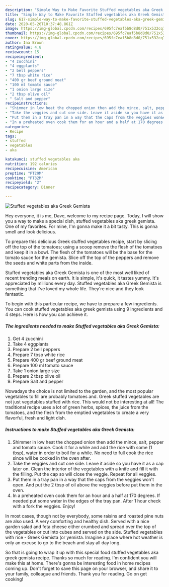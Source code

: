 ```yaml
---
description: "Simple Way to Make Favorite Stuffed vegetables aka Greek Gemista"
title: "Simple Way to Make Favorite Stuffed vegetables aka Greek Gemista"
slug: 617-simple-way-to-make-favorite-stuffed-vegetables-aka-greek-gemista
date: 2020-05-26T10:37:48.861Z
image: https://img-global.cpcdn.com/recipes/695fc7eaf5b8d8d0/751x532cq70/stuffed-vegetables-aka-greek-gemista-recipe-main-photo.jpg
thumbnail: https://img-global.cpcdn.com/recipes/695fc7eaf5b8d8d0/751x532cq70/stuffed-vegetables-aka-greek-gemista-recipe-main-photo.jpg
cover: https://img-global.cpcdn.com/recipes/695fc7eaf5b8d8d0/751x532cq70/stuffed-vegetables-aka-greek-gemista-recipe-main-photo.jpg
author: Ina Brown
ratingvalue: 4.8
reviewcount: 15
recipeingredient:
- "4 zucchini"
- "4 eggplants"
- "2 bell peppers"
- "7 tbsp white rice"
- "400 gr beef ground meat"
- "100 ml tomato sauce"
- "1 onion large size"
- "2 tbsp olive oil"
- " Salt and pepper"
recipeinstructions:
- "Shimmer in low heat the chopped onion then add the mince, salt, pepper and tomato sauce. Cook it for a while and add the rice with some (1 tbsp), water in order to boil for a while. No need to full cook the rice since will be cooked in the oven after."
- "Take the veggies and cut one side. Leave it aside so you have it as a cap later on. Clean the interior of the vegetables with a knife and fill it with the filling. Put the cap so will close the veggie. Repeat for all veggies."
- "Put them in a tray pan in a way that the caps from the veggies won&#39;t open. And put the 2 tbsp of oil above the veggies before put them in the oven."
- "In a preheated oven cook them for an hour and a half at 170 degrees. If needed put some water in the edges of the tray pan. After 1 hour check with a fork the veggies. Enjoy!"
categories:
- Recipe
tags:
- stuffed
- vegetables
- aka

katakunci: stuffed vegetables aka 
nutrition: 192 calories
recipecuisine: American
preptime: "PT29M"
cooktime: "PT32M"
recipeyield: "2"
recipecategory: Dinner

---
```



![Stuffed vegetables aka Greek Gemista](https://img-global.cpcdn.com/recipes/695fc7eaf5b8d8d0/751x532cq70/stuffed-vegetables-aka-greek-gemista-recipe-main-photo.jpg)

Hey everyone, it is me, Dave, welcome to my recipe page. Today, I will show you a way to make a special dish, stuffed vegetables aka greek gemista. One of my favorites. For mine, I'm gonna make it a bit tasty. This is gonna smell and look delicious.

To prepare this delicious Greek stuffed vegetables recipe, start by slicing off the top of the tomatoes; using a scoop remove the flesh of the tomatoes and keep it in a bowl. The flesh of the tomatoes will be the base for the tomato sauce for the gemista. Slice off the top of the peppers and remove the seeds and white parts from the inside.

Stuffed vegetables aka Greek Gemista is one of the most well liked of recent trending meals on earth. It is simple, it's quick, it tastes yummy. It's appreciated by millions every day. Stuffed vegetables aka Greek Gemista is something that I've loved my whole life. They're nice and they look fantastic.


To begin with this particular recipe, we have to prepare a few ingredients. You can cook stuffed vegetables aka greek gemista using 9 ingredients and 4 steps. Here is how you can achieve it.

<!--inarticleads1-->

##### The ingredients needed to make Stuffed vegetables aka Greek Gemista:

1. Get 4 zucchini
1. Take 4 eggplants
1. Prepare 2 bell peppers
1. Prepare 7 tbsp white rice
1. Prepare 400 gr beef ground meat
1. Prepare 100 ml tomato sauce
1. Take 1 onion large size
1. Prepare 2 tbsp olive oil
1. Prepare  Salt and pepper


Nowadays the choice is not limited to the garden, and the most popular vegetables to fill are probably tomatoes and. Greek stuffed vegetables are not just vegetables stuffed with rice. This would not be interesting at all! The traditional recipe uses a lot of green herbs, spices, the juice from the tomatoes, and the flesh from the emptied vegetables to create a very flavorful, fresh and light dish. 

<!--inarticleads2-->

##### Instructions to make Stuffed vegetables aka Greek Gemista:

1. Shimmer in low heat the chopped onion then add the mince, salt, pepper and tomato sauce. Cook it for a while and add the rice with some (1 tbsp), water in order to boil for a while. No need to full cook the rice since will be cooked in the oven after.
1. Take the veggies and cut one side. Leave it aside so you have it as a cap later on. Clean the interior of the vegetables with a knife and fill it with the filling. Put the cap so will close the veggie. Repeat for all veggies.
1. Put them in a tray pan in a way that the caps from the veggies won&#39;t open. And put the 2 tbsp of oil above the veggies before put them in the oven.
1. In a preheated oven cook them for an hour and a half at 170 degrees. If needed put some water in the edges of the tray pan. After 1 hour check with a fork the veggies. Enjoy!


In most cases, though not by everybody, some raisins and roasted pine nuts are also used. A very comforting and healthy dish. Served with a nice garden salad and feta cheese either crumbed and spread over the top of the vegetables or cut into cubes and served on the side. Stuffed vegetables with rice - Greek Gemista (or yemista. Imagine a place where hot weather is only an excuse to go to the beach and stay all day long. 

So that is going to wrap it up with this special food stuffed vegetables aka greek gemista recipe. Thanks so much for reading. I'm confident you will make this at home. There's gonna be interesting food in home recipes coming up. Don't forget to save this page on your browser, and share it to your family, colleague and friends. Thank you for reading. Go on get cooking!
